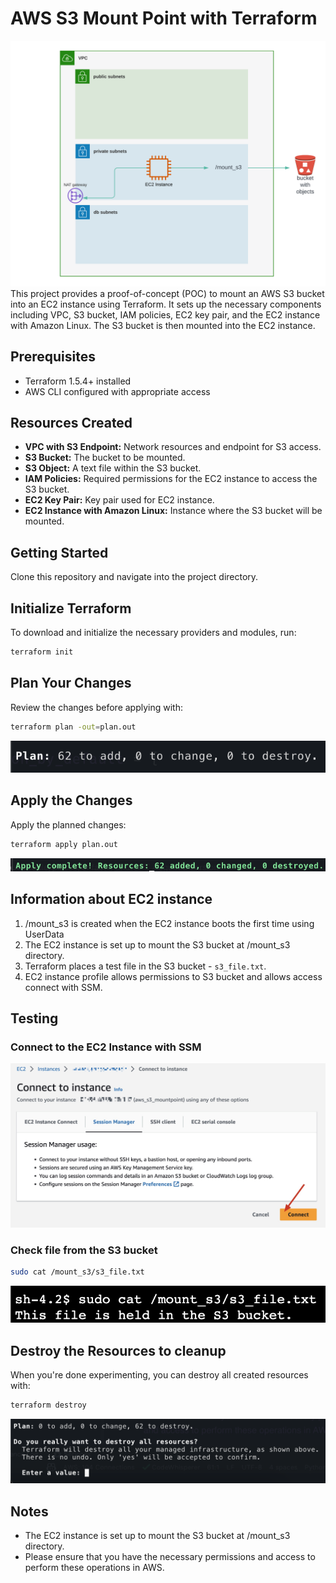 # AWS S3 Mount Point with Terraform
![architecture.png](images%2Farchitecture.png)
This project provides a proof-of-concept (POC) to mount an AWS S3 bucket into an EC2 instance using Terraform. It sets up the necessary components including VPC, S3 bucket, IAM policies, EC2 key pair, and the EC2 instance with Amazon Linux. The S3 bucket is then mounted into the EC2 instance.

## Prerequisites
* Terraform 1.5.4+ installed
* AWS CLI configured with appropriate access

## Resources Created
* **VPC with S3 Endpoint:** Network resources and endpoint for S3 access.
* **S3 Bucket:** The bucket to be mounted.
* **S3 Object:** A text file within the S3 bucket.
* **IAM Policies:** Required permissions for the EC2 instance to access the S3 bucket.
* **EC2 Key Pair:** Key pair used for EC2 instance.
* **EC2 Instance with Amazon Linux:** Instance where the S3 bucket will be mounted.

## Getting Started
Clone this repository and navigate into the project directory.

## Initialize Terraform
To download and initialize the necessary providers and modules, run:

```bash
terraform init
```

## Plan Your Changes
Review the changes before applying with:

```bash
terraform plan -out=plan.out
```
![tf_plan.png](images%2Ftf_plan.png)
## Apply the Changes
Apply the planned changes:

```bash
terraform apply plan.out
```
![tf_apply.png](images%2Ftf_apply.png)

## Information about EC2 instance
1. /mount_s3 is created when the EC2 instance boots the first time using UserData
2. The EC2 instance is set up to mount the S3 bucket at /mount_s3 directory.
3. Terraform places a test file in the S3 bucket - `s3_file.txt`.
4. EC2 instance profile allows permissions to S3 bucket and allows access connect with SSM.

## Testing
### Connect to the EC2 Instance with SSM
![ssm_connect.jpg](images%2Fssm_connect.jpg)

### Check file from the S3 bucket
```bash
sudo cat /mount_s3/s3_file.txt
```
![s3_file.png](images%2Fs3_file.png)

## Destroy the Resources to cleanup
When you're done experimenting, you can destroy all created resources with:

```bash
terraform destroy
```
![tf_destroy.png](images%2Ftf_destroy.png)

## Notes
* The EC2 instance is set up to mount the S3 bucket at /mount_s3 directory.
* Please ensure that you have the necessary permissions and access to perform these operations in AWS.